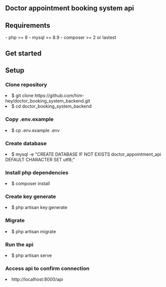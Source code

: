 ## Doctor appointment booking system api

<h2>Requirements</h2>
- php >= 8
- mysql >= 8.9
- composer >= 2 or lastest

<h2>Get started</h2>

<h2>Setup</h2>
<h3>Clone repository</h3>
<li>$ git clone https://github.com/him-hey/doctor_booking_system_backend.git</li>
<li>$ cd doctor_booking_system_backend</li>

<h3>Copy .env.example</h3>
<li>$ cp .env.example .env</li>

<h3>Create database</h3>
<li>$ mysql -e "CREATE DATABASE IF NOT EXISTS doctor_appointment_api DEFAULT CHARACTER SET utf8;"</li>


<h3>Install php dependencies</h3>
<li>$ composer install</li>


<h3>Create key generate</h3>
<li>$ php artisan key:generate</li>


<h3>Migrate</h3>
<li>$ php artisan migrate</li>


<h3>Run the api</h3>
<li>$ php artisan serve </li>

<h3>Access api to confirm connection</h3>
<li>http://localhost:8000/api</li>

